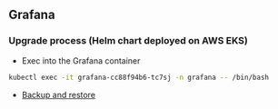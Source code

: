 ## Grafana

### Upgrade process (Helm chart deployed on AWS EKS)
- Exec into the Grafana container
```bash
kubectl exec -it grafana-cc88f94b6-tc7sj -n grafana -- /bin/bash
```
- [Backup and restore](https://grafana.com/docs/grafana/latest/administration/back-up-grafana/)

